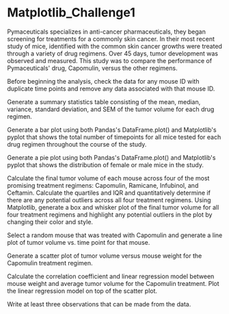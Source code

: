 # Matplotlib_Challenge1
Pymaceuticals specializes in anti-cancer pharmaceuticals, they began screening for treatments for a commonly skin cancer. In their most recent study of mice, identified with the common skin cancer growths were treated through a variety of drug regimens. Over 45 days, tumor development was observed and measured. This study was to compare the performance of Pymaceuticals' drug, Capomulin, versus the other regimens.

Before beginning the analysis, check the data for any mouse ID with duplicate time points and remove any data associated with that mouse ID.

Generate a summary statistics table consisting of the mean, median, variance, standard deviation, and SEM of the tumor volume for each drug regimen.

Generate a bar plot using both Pandas's DataFrame.plot() and Matplotlib's pyplot that shows the total number of timepoints for all mice tested for each drug regimen throughout the course of the study.


Generate a pie plot using both Pandas's DataFrame.plot() and Matplotlib's pyplot that shows the distribution of female or male mice in the study.

Calculate the final tumor volume of each mouse across four of the most promising treatment regimens: Capomulin, Ramicane, Infubinol, and Ceftamin. Calculate the quartiles and IQR and quantitatively determine if there are any potential outliers across all four treatment regimens.
Using Matplotlib, generate a box and whisker plot of the final tumor volume for all four treatment regimens and highlight any potential outliers in the plot by changing their color and style.

Select a random mouse that was treated with Capomulin and generate a line plot of tumor volume vs. time point for that mouse.

Generate a scatter plot of tumor volume versus mouse weight for the Capomulin treatment regimen.

Calculate the correlation coefficient and linear regression model between mouse weight and average tumor volume for the Capomulin treatment. Plot the linear regression model on top of the scatter plot.

Write at least three observations that can be made from the data.
